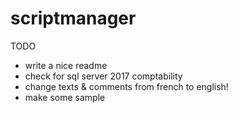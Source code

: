 # scriptmanager

TODO 
 - write a nice readme
 - check for sql server 2017 comptability
 - change texts & comments from french to english!
 - make some sample
